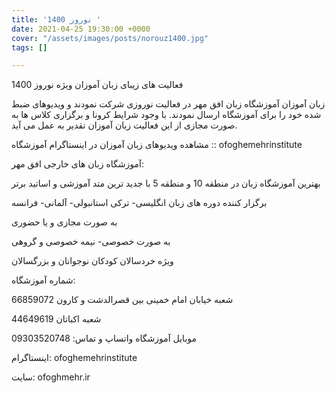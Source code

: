 ```yaml
---
title: 'نوروز 1400 '
date: 2021-04-25 19:30:00 +0000
cover: "/assets/images/posts/norouz1400.jpg"
tags: []

---
```

فعالیت های زیبای زبان آموزان ویژه نوروز 1400

زبان آموزان آموزشگاه زبان افق مهر در فعالیت نوروزی شرکت نمودند و ویدیوهای ضبط شده خود را برای آموزشگاه ارسال نمودند. با وجود شرایط کرونا و برگزاری کلاس ها به صورت مجازی از این فعالیت زبان آموزان تقدیر به عمل می آید. 

مشاهده ویدیوهای زبان آموزان در اینستاگرام آموزشگاه :: ofoghemehrinstitute

آموزشگاه زبان های خارجی افق مهر:

بهترین آموزشگاه زبان در منطقه 10 و منطقه 5 با جدید ترین متد آموزشی و اساتید برتر

برگزار کننده دوره های زبان انگلیسی- ترکی استانبولی- آلمانی- فرانسه

به صورت مجازی و یا حضوری

به صورت خصوصی- نیمه خصوصی و گروهی

ویژه خردسالان کودکان نوجوانان و بزرگسالان

شماره آموزشگاه:

شعبه خیابان امام خمینی بین قصرالدشت و کارون 66859072

شعبه اکباتان 44649619

موبایل آموزشگاه واتساپ و تماس: 09303520748

اینستاگرام: ofoghemehrinstitute

سایت: ofoghmehr.ir